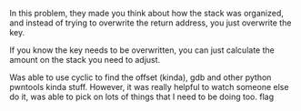 In this problem, they made you think about how the stack was organized, and instead of trying to overwrite the return address, you just overwrite the key.

If you know the key needs to be overwritten, you can just calculate the amount on the stack you need to adjust. 


Was able to use cyclic to find the offset (kinda), gdb and other python pwntools kinda stuff.
However, it was really helpful to watch someone else do it, was able to pick on lots of things that I need to be doing too.
flag
